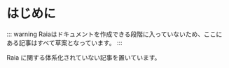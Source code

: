 # はじめに

::: warning
Raiaはドキュメントを作成できる段階に入っていないため、ここにある記事はすべて草案となっています。
:::

Raia に関する体系化されていない記事を置いています。